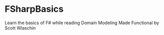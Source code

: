# FSharpBasics
Learn the basics of F# while reading Domain Modeling Made Functional by Scott Wlaschin
